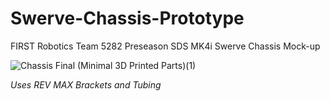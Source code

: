 # Swerve-Chassis-Prototype
FIRST Robotics Team 5282 Preseason SDS MK4i Swerve Chassis Mock-up

![Chassis Final (Minimal 3D Printed Parts)(1)](https://github.com/Banana21y/Swerve-Chassis-Prototype/assets/150275426/222b57e8-8b0b-4487-aeed-d9d1200a49ab)

*Uses REV MAX Brackets and Tubing*
